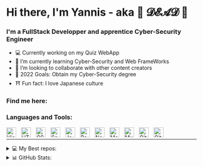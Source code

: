 # Hi there, I'm Yannis - aka 🍹 𝓓𝓔𝓐𝓓 👋

### I'm a FullStack Developper and apprentice Cyber-Security Engineer

* 💻 Currently working on my Quiz WebApp 
* 🌱 I’m currently learning Cyber-Security and Web FrameWorks
* 👯 I’m looking to collaborate with other content creators
* 🥅 2022 Goals: Obtain my Cyber-Security degree
* ⛩️ Fun fact: I love Japanese culture 

### Find me here:


### Languages and Tools:
[<img align="left" alt="Visual Studio Code" width="26px" src="https://cdn.jsdelivr.net/gh/devicons/devicon/icons/vscode/vscode-original.svg" style="padding-right:10px;" />][webdevplaylist]
<img align="left" alt="HTML5" width="26px" src="https://cdn.jsdelivr.net/gh/devicons/devicon/icons/html5/html5-original.svg" style="padding-right:10px;" />
<img align="left" alt="CSS3" width="26px" src="https://cdn.jsdelivr.net/gh/devicons/devicon/icons/css3/css3-original.svg" style="padding-right:10px;" />
<img align="left" alt="Sass" width="26px" src="https://cdn.jsdelivr.net/gh/devicons/devicon/icons/sass/sass-original.svg" style="padding-right:10px;" />
<img align="left" alt="JavaScript" width="26px" src="https://cdn.jsdelivr.net/gh/devicons/devicon/icons/javascript/javascript-original.svg" style="padding-right:10px;" />
<img align="left" alt="React" width="26px" src="https://cdn.jsdelivr.net/gh/devicons/devicon/icons/react/react-original.svg" style="padding-right:10px;" />
<img align="left" alt="Node.js" width="26px" src="https://cdn.jsdelivr.net/gh/devicons/devicon/icons/nodejs/nodejs-original.svg" style="padding-right:10px;" />
<img align="left" alt="MongoDB" width="26px" src="https://cdn.jsdelivr.net/gh/devicons/devicon/icons/mongodb/mongodb-original.svg" style="padding-right:10px;" />
<img align="left" alt="MySQL" width="26px" src="https://cdn.jsdelivr.net/gh/devicons/devicon/icons/mysql/mysql-original.svg" style="padding-right:10px;" />
<img align="left" alt="Git" width="26px" src="https://cdn.jsdelivr.net/gh/devicons/devicon/icons/git/git-original.svg" style="padding-right:10px;" />
<img align="left" alt="GitHub" width="26px" src="https://user-images.githubusercontent.com/3369400/139447912-e0f43f33-6d9f-45f8-be46-2df5bbc91289.png" />
<br/>

---

<details>
  <summary>💻 My Best repos:</summary>
  <br/>
  <img align="left" alt="Dead's Repos" src="https://github-readme-stats.vercel.app/api/pin/?username=YannisBnb&repo=MyQuizz-App_WIP&hide_border=false&title_color=adbac7&icon_color=adbac7&bg_color=22272e&text_color=ffffff&border_color=adbac7" style="padding-bottom:10px;"/>
  
  <img align="left" alt="Dead's Repos" src="https://github-readme-stats.vercel.app/api/pin/?username=YannisBnb&repo=MaliceRP&hide_border=false&title_color=adbac7&icon_color=adbac7&bg_color=22272e&text_color=ffffff&border_color=adbac7" />
  
  <img align="left" alt="Dead's Repos" src="https://github-readme-stats.vercel.app/api/pin/?username=YannisBnb&repo=Discord_CommunityBot&hide_border=false&title_color=adbac7&icon_color=adbac7&bg_color=22272e&text_color=ffffff&border_color=adbac7" />
  
  <img align="left" alt="Dead's Repos" src="https://github-readme-stats.vercel.app/api/pin/?username=YannisBnb&repo=FiveM_ShopMenu&hide_border=false&title_color=adbac7&icon_color=adbac7&bg_color=22272e&text_color=ffffff&border_color=adbac7" />
  
  <img align="left" alt="Dead's Repos" src="https://github-readme-stats.vercel.app/api/pin/?username=YannisBnb&repo=S-Box-HUD&hide_border=false&title_color=adbac7&icon_color=adbac7&bg_color=22272e&text_color=ffffff&border_color=adbac7" />
  
  <img align="left" alt="Dead's Repos" src="https://github-readme-stats.vercel.app/api/pin/?username=YannisBnb&repo=DnRP-WIP&hide_border=false&title_color=adbac7&icon_color=adbac7&bg_color=22272e&text_color=ffffff&border_color=adbac7" />
  <br/>
  <br/>
</details>

<details>
  <summary>📊 GitHub Stats:</summary>         
  <br/>
  
  <img align="left" alt="Dead's GitHub Stats" src="https://github-readme-stats.vercel.app/api?username=YannisBnb&show_icons=true&hide_border=false&title_color=adbac7&icon_color=adbac7&bg_color=22272e&text_color=ffffff&border_color=adbac7"/>
  
  <img align="left" alt="Dead's GitHub Stats" src="https://github-readme-stats.vercel.app/api/top-langs/?username=YannisBnb&hide_border=false&title_color=adbac7&icon_color=adbac7&bg_color=22272e&text_color=ffffff&border_color=adbac7" />

</details>


[webdevplaylist]: https://www.youtube.com/playlist?list=PLkwxH9e_vrAJ0WbEsFA9W3I1W-g_BTsbt
